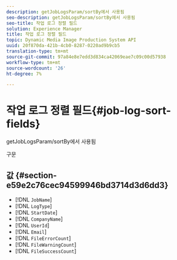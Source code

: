 ```yaml
---
description: getJobLogsParam/sortBy에서 사용됨
seo-description: getJobLogsParam/sortBy에서 사용됨
seo-title: 작업 로그 정렬 필드
solution: Experience Manager
title: 작업 로그 정렬 필드
topic: Dynamic Media Image Production System API
uuid: 20f870da-421b-4cb0-8287-0220ad9b9cb5
translation-type: tm+mt
source-git-commit: 97a84e8e7edd3d834ca42069eae7c09c00d57938
workflow-type: tm+mt
source-wordcount: '26'
ht-degree: 7%

---
```



# 작업 로그 정렬 필드{#job-log-sort-fields}

getJobLogsParam/sortBy에서 사용됨

구문

## 값 {#section-e59e2c76cec94599946bd3714d3d6dd3}

* [!DNL `JobName`]
* [!DNL `LogType`]
* [!DNL `StartDate`]
* [!DNL `CompanyName`]
* [!DNL `UserId`]
* [!DNL `Email`]
* [!DNL `FileErrorCount`]
* [!DNL `FileWarningCount`]
* [!DNL `FileSuccessCount`]

